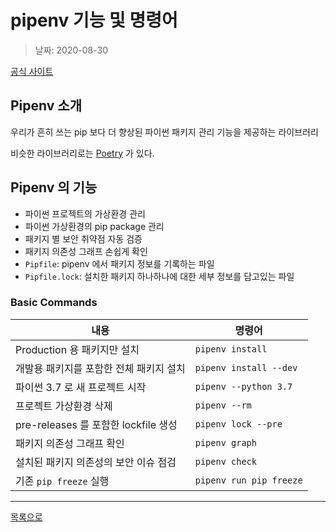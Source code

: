 # pipenv 기능 및 명령어

> 날짜: 2020-08-30

[공식 사이트](https://pipenv.pypa.io/en/latest/)

## Pipenv 소개

우리가 흔히 쓰는 pip 보다 더 향상된 파이썬 패키지 관리 기능을 제공하는 라이브러리

비슷한 라이브러리로는 [Poetry](https://python-poetry.org/) 가 있다.


## Pipenv 의 기능
- 파이썬 프로젝트의 가상환경 관리
- 파이썬 가상환경의 pip package 관리
- 패키지 별 보안 취약점 자동 검증
- 패키지 의존성 그래프 손쉽게 확인
- `Pipfile`: pipenv 에서 패키지 정보를 기록하는 파일
- `Pipfile.lock`: 설치한 패키지 하나하나에 대한 세부 정보를 담고있는 파일

### Basic Commands

내용 | 명령어
--- | ---
Production 용 패키지만 설치 | `pipenv install`
개발용 패키지를 포함한 전체 패키지 설치 | `pipenv install --dev`
파이썬 3.7 로 새 프로젝트 시작 | `pipenv --python 3.7`
프로젝트 가상환경 삭제 | `pipenv --rm`
pre-releases 를 포함한 lockfile 생성 | `pipenv lock --pre`
패키지 의존성 그래프 확인 | `pipenv graph`
설치된 패키지 의존성의 보안 이슈 점검 | `pipenv check`
기존 `pip freeze` 실행 | `pipenv run pip freeze`


---

[목록으로](https://shiwoo-park.github.io/blog/kor)
